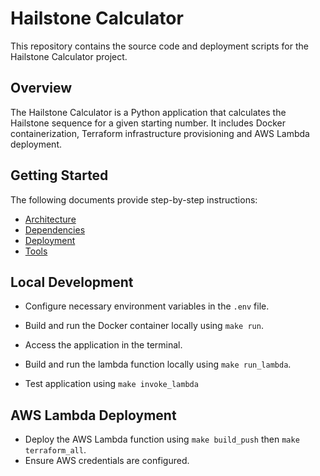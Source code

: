 # Hailstone Calculator

This repository contains the source code and deployment scripts for the Hailstone Calculator project.

## Overview

The Hailstone Calculator is a Python application that calculates the Hailstone sequence for a given starting number. It includes Docker containerization, Terraform infrastructure provisioning and AWS Lambda deployment.

## Getting Started

The following documents provide step-by-step instructions:

- [Architecture](./docs/Architecture/architecture.md)
- [Dependencies](./docs/Dependencies/dependencies.md)
- [Deployment](./docs/Deployment/deployment.md)
- [Tools](./docs/Deployment/tools.md)

## Local Development

- Configure necessary environment variables in the `.env` file.
- Build and run the Docker container locally using `make run`.
- Access the application in the terminal.

- Build and run the lambda function locally using `make run_lambda`.
- Test application using `make invoke_lambda`

## AWS Lambda Deployment

- Deploy the AWS Lambda function using `make build_push` then `make terraform_all`.
- Ensure AWS credentials are configured.



